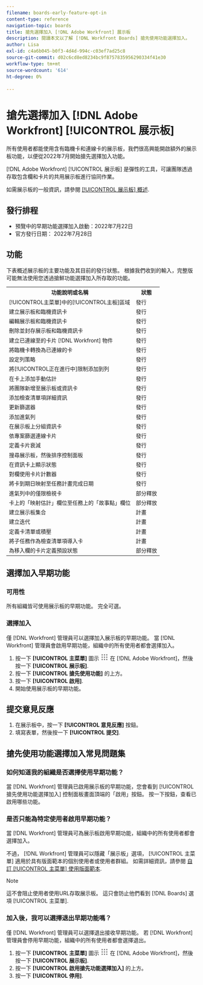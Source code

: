 ```yaml
---
filename: boards-early-feature-opt-in
content-type: reference
navigation-topic: boards
title: 搶先選擇加入 [!DNL Adobe Workfront] 展示板
description: 閱讀本文以了解 [!DNL Workfront Boards] 搶先使用功能選擇加入。
author: Lisa
exl-id: c4a6b045-b0f3-4d4d-994c-c03ef7ad25c8
source-git-commit: d02c6cd8ed8234bc9f8757835956290334f41e30
workflow-type: tm+mt
source-wordcount: '614'
ht-degree: 0%

---
```


# 搶先選擇加入 [!DNL Adobe Workfront] [!UICONTROL 展示板]

所有使用者都能使用含有臨機卡和連線卡的展示板，我們很高興能開啟額外的展示板功能，以便從2022年7月開始搶先選擇加入功能。

[!DNL Adobe Workfront] [!UICONTROL 展示板] 是彈性的工具，可讓團隊透過存取包含欄和卡片的共用展示板進行協同作業。

如需展示板的一般資訊，請參閱 [[!UICONTROL 展示板] 概述](/help/quicksilver/agile/boards-overview.md).

## 發行排程

* 預覽中的早期功能選擇加入啟動：2022年7月22日
* 官方發行日期： 2022年7月28日

## 功能

下表概述展示板的主要功能及其目前的發行狀態。 根據我們收到的輸入，完整版可能無法使用您透過搶鮮功能選擇加入所存取的功能。

<table style="table-layout:auto"> 
 <tbody> 
  <tr> 
   <th><strong>功能說明或名稱</strong></th>
   <th><strong>狀態</strong></th> 
  </tr>
  <tr>
   <td>[!UICONTROL主菜單]中的[!UICONTROL主板]區域</td>
   <td>發行</td>
  </tr>
    <tr>
   <td>建立展示板和臨機資訊卡</td>
   <td>發行</td>
  </tr>
  <tr>
   <td>編輯展示板和臨機資訊卡</td>
   <td>發行</td>
  </tr>
  <tr>
   <td>刪除並封存展示板和臨機資訊卡</td>
   <td>發行</td>
  </tr>
  <tr>
   <td>建立已連線至的卡片 [!DNL Workfront] 物件</td>
   <td>發行</td>
  </tr>
  <tr>
   <td>將臨機卡轉換為已連線的卡</td>
   <td>發行</td>
  </tr>
  <tr>
   <td>設定列策略</td>
   <td>發行</td>
  </tr>
  <tr>
   <td>將[!UICONTROL正在進行中]限制添加到列</td>
   <td>發行</td>
  </tr>
  <tr>
   <td>在卡上添加手動估計</td>
   <td>發行</td>
  </tr>
  <tr>
   <td>將團隊新增至展示板或資訊卡</td>
   <td>發行</td>
  </tr>
  <tr>
   <td>添加檢查清單項詳細資訊</td>
   <td>發行</td>
  </tr>
  <tr>
   <td>更新篩選器</td>
   <td>發行</td>
  </tr>
  <tr>
   <td>添加進氣列</td>
   <td>發行</td>
  </tr>
  <tr>
   <td>在展示板上分組資訊卡</td>
   <td>發行</td>
  </tr>
  <tr>
   <td>依專案篩選連線卡片</td>
   <td>發行</td>
  </tr>
  <tr>
   <td>定義卡片衰減</td>
   <td>發行</td>
  </tr>
  <tr>
   <td>搜尋展示板，然後排序控制面板</td>
   <td>發行</td>
  </tr>
  <tr>
   <td>在資訊卡上顯示狀態</td>
   <td>發行</td>
  </tr>
  <tr>
   <td>對欄使用卡片計數器</td>
   <td>發行</td>
  </tr>
  <tr>
   <td>將卡到期日映射至任務計畫完成日期</td>
   <td>發行</td>
  </tr>
  <tr>
   <td>進氣列中的僅限檢視卡</td>
   <td>部分釋放</td>
  </tr>
  <tr>
   <td>卡上的「映射估計」欄位至任務上的「故事點」欄位</td>
   <td>部分釋放</td>
  </tr>
  <tr>
   <td>建立展示板集合</td>
   <td>計畫</td>
  </tr>
  <tr>
   <td>建立迭代</td>
   <td>計畫</td>
  </tr>
  <tr>
   <td>定義卡清單或積壓</td>
   <td>計畫</td>
  </tr>
  <tr>
   <td>將子任務作為檢查清單項導入卡</td>
   <td>計畫</td>
  </tr>
  <tr>
   <td>為移入欄的卡片定義預設狀態</td>
   <td>部分釋放</td>
  </tr>
 </tbody> 
</table>

## 選擇加入早期功能

### 可用性

所有組織皆可使用展示板的早期功能。 完全可選。

### 選擇加入

僅 [!DNL Workfront] 管理員可以選擇加入展示板的早期功能。 當 [!DNL Workfront] 管理員會啟用早期功能，組織中的所有使用者都會選擇加入。

1. 按一下 **[!UICONTROL 主菜單]** 圖示 ![](assets/main-menu-icon.png) 在 [!DNL Adobe Workfront]，然後按一下 **[!UICONTROL 展示板]**.
1. 按一下 **[!UICONTROL 搶先使用功能]** 的上方。
1. 按一下 **[!UICONTROL 啟用]**.
1. 開始使用展示板的早期功能。

## 提交意見反應

1. 在展示板中，按一下 **[!UICONTROL 意見反應]** 按鈕。
1. 填寫表單，然後按一下 **[!UICONTROL 提交]**.

## 搶先使用功能選擇加入常見問題集

### 如何知道我的組織是否選擇使用早期功能？

當 [!DNL Workfront] 管理員已啟用展示板的早期功能，您會看到 [!UICONTROL 搶先使用功能選擇加入] 控制面板畫面頂端的「啟用」按鈕。 按一下按鈕，查看已啟用哪些功能。

### 是否只能為特定使用者啟用早期功能？

當 [!DNL Workfront] 管理員可為展示板啟用早期功能，組織中的所有使用者都會選擇加入。

不過， [!DNL Workfront] 管理員可以隱藏「展示板」選項， [!UICONTROL 主菜單] 適用於具有版面範本的個別使用者或使用者群組。 如需詳細資訊，請參閱 [自訂 [!UICONTROL 主菜單] 使用版面範本](/help/quicksilver/administration-and-setup/customize-workfront/use-layout-templates/customize-main-menu.md).

>[!NOTE]
>
>這不會阻止使用者使用URL存取展示板。 這只會防止他們看到 [!DNL Boards] 選項 [!UICONTROL 主菜單].

### 加入後，我可以選擇退出早期功能嗎？

僅 [!DNL Workfront] 管理員可以選擇退出接收早期功能。 若 [!DNL Workfront] 管理員會停用早期功能，組織中的所有使用者都會選擇退出。

1. 按一下 **[!UICONTROL 主菜單]** 圖示 ![](assets/main-menu-icon.png) 在 [!DNL Adobe Workfront]，然後按一下 **[!UICONTROL 展示板]**.
1. 按一下 **[!UICONTROL 啟用搶先功能選擇加入]** 的上方。
1. 按一下 **[!UICONTROL 停用]**.
